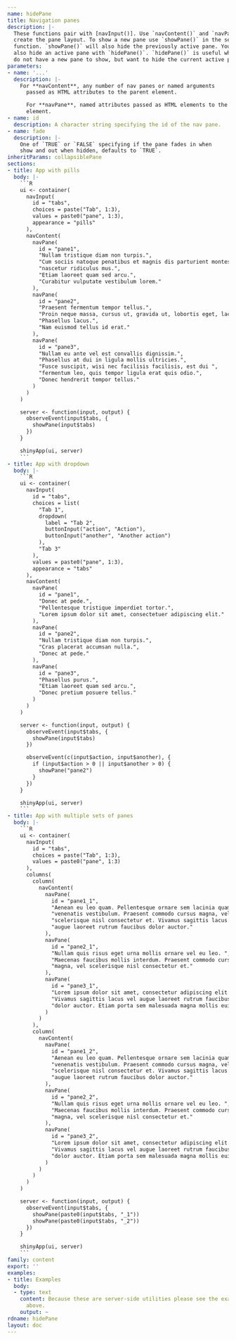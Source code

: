 ```yaml
---
name: hidePane
title: Navigation panes
description: |-
  These functions pair with [navInput()]. Use `navContent()` and `navPane()` to
  create the pane layout. To show a new pane use `showPane()` in the server
  function. `showPane()` will also hide the previously active pane. You can
  also hide an active pane with `hidePane()`. `hidePane()` is useful when you
  do not have a new pane to show, but want to hide the current active pane.
parameters:
- name: '...'
  description: |-
    For **navContent**, any number of nav panes or named arguments
      passed as HTML attributes to the parent element.

      For **navPane**, named attributes passed as HTML elements to the parent
      element.
- name: id
  description: A character string specifying the id of the nav pane.
- name: fade
  description: |-
    One of `TRUE` or `FALSE` specifying if the pane fades in when
    show and out when hidden, defaults to `TRUE`.
inheritParams: collapsiblePane
sections:
- title: App with pills
  body: |-
    ```R
    ui <- container(
      navInput(
        id = "tabs",
        choices = paste("Tab", 1:3),
        values = paste0("pane", 1:3),
        appearance = "pills"
      ),
      navContent(
        navPane(
          id = "pane1",
          "Nullam tristique diam non turpis.",
          "Cum sociis natoque penatibus et magnis dis parturient montes, ",
          "nascetur ridiculus mus.",
          "Etiam laoreet quam sed arcu.",
          "Curabitur vulputate vestibulum lorem."
        ),
        navPane(
          id = "pane2",
          "Praesent fermentum tempor tellus.",
          "Proin neque massa, cursus ut, gravida ut, lobortis eget, lacus.",
          "Phasellus lacus.",
          "Nam euismod tellus id erat."
        ),
        navPane(
          id = "pane3",
          "Nullam eu ante vel est convallis dignissim.",
          "Phasellus at dui in ligula mollis ultricies.",
          "Fusce suscipit, wisi nec facilisis facilisis, est dui ",
          "fermentum leo, quis tempor ligula erat quis odio.",
          "Donec hendrerit tempor tellus."
        )
      )
    )

    server <- function(input, output) {
      observeEvent(input$tabs, {
        showPane(input$tabs)
      })
    }

    shinyApp(ui, server)
    ```
- title: App with dropdown
  body: |-
    ```R
    ui <- container(
      navInput(
        id = "tabs",
        choices = list(
          "Tab 1",
          dropdown(
            label = "Tab 2",
            buttonInput("action", "Action"),
            buttonInput("another", "Another action")
          ),
          "Tab 3"
        ),
        values = paste0("pane", 1:3),
        appearance = "tabs"
      ),
      navContent(
        navPane(
          id = "pane1",
          "Donec at pede.",
          "Pellentesque tristique imperdiet tortor.",
          "Lorem ipsum dolor sit amet, consectetuer adipiscing elit."
        ),
        navPane(
          id = "pane2",
          "Nullam tristique diam non turpis.",
          "Cras placerat accumsan nulla.",
          "Donec at pede."
        ),
        navPane(
          id = "pane3",
          "Phasellus purus.",
          "Etiam laoreet quam sed arcu.",
          "Donec pretium posuere tellus."
        )
      )
    )

    server <- function(input, output) {
      observeEvent(input$tabs, {
        showPane(input$tabs)
      })

      observeEvent(c(input$action, input$another), {
        if (input$action > 0 || input$another > 0) {
          showPane("pane2")
        }
      })
    }

    shinyApp(ui, server)
    ```
- title: App with multiple sets of panes
  body: |-
    ```R
    ui <- container(
      navInput(
        id = "tabs",
        choices = paste("Tab", 1:3),
        values = paste0("pane", 1:3)
      ),
      columns(
        column(
          navContent(
            navPane(
              id = "pane1_1",
              "Aenean eu leo quam. Pellentesque ornare sem lacinia quam ",
              "venenatis vestibulum. Praesent commodo cursus magna, vel ",
              "scelerisque nisl consectetur et. Vivamus sagittis lacus vel ",
              "augue laoreet rutrum faucibus dolor auctor."
            ),
            navPane(
              id = "pane2_1",
              "Nullam quis risus eget urna mollis ornare vel eu leo. ",
              "Maecenas faucibus mollis interdum. Praesent commodo cursus ",
              "magna, vel scelerisque nisl consectetur et."
            ),
            navPane(
              id = "pane3_1",
              "Lorem ipsum dolor sit amet, consectetur adipiscing elit. ",
              "Vivamus sagittis lacus vel augue laoreet rutrum faucibus ",
              "dolor auctor. Etiam porta sem malesuada magna mollis euismod."
            )
          )
        ),
        column(
          navContent(
            navPane(
              id = "pane1_2",
              "Aenean eu leo quam. Pellentesque ornare sem lacinia quam ",
              "venenatis vestibulum. Praesent commodo cursus magna, vel ",
              "scelerisque nisl consectetur et. Vivamus sagittis lacus vel ",
              "augue laoreet rutrum faucibus dolor auctor."
            ),
            navPane(
              id = "pane2_2",
              "Nullam quis risus eget urna mollis ornare vel eu leo. ",
              "Maecenas faucibus mollis interdum. Praesent commodo cursus ",
              "magna, vel scelerisque nisl consectetur et."
            ),
            navPane(
              id = "pane3_2",
              "Lorem ipsum dolor sit amet, consectetur adipiscing elit. ",
              "Vivamus sagittis lacus vel augue laoreet rutrum faucibus ",
              "dolor auctor. Etiam porta sem malesuada magna mollis euismod."
            )
          )
        )
      )
    )

    server <- function(input, output) {
      observeEvent(input$tabs, {
        showPane(paste0(input$tabs, "_1"))
        showPane(paste0(input$tabs, "_2"))
      })
    }

    shinyApp(ui, server)
    ```
family: content
export: ''
examples:
- title: Examples
  body:
  - type: text
    content: Because these are server-side utilities please see the example applications
      above.
    output: ~
rdname: hidePane
layout: doc
---
```

